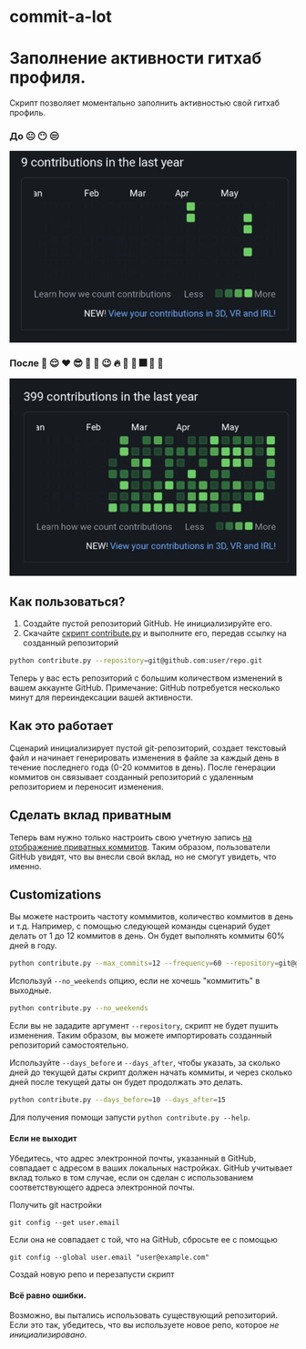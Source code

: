 # commit-a-lot
Заполнение активности гитхаб профиля. 
=========================

Скрипт позволяет моментально заполнить активностью свой гитхаб профиль.

### До :neutral_face: :no_mouth: :unamused: 
![Before](before.png)
### После :muscle: :relieved: :heart: :sunglasses: :metal: :horse: :wink: :fire: :dancer: :santa: :fireworks: :cherries: :tada:
![After](after.png)

## Как пользоваться?
1. Создайте пустой репозиторий GitHub. Не инициализируйте его.
2. Скачайте [скрипт contribute.py]() 
и выполните его, передав ссылку на созданный репозиторий
```sh
python contribute.py --repository=git@github.com:user/repo.git
```
Теперь у вас есть репозиторий с большим количеством изменений в вашем аккаунте GitHub.
Примечание: GitHub потребуется несколько минут для переиндексации вашей активности.

## Как это работает
Сценарий инициализирует пустой git-репозиторий, создает текстовый файл и начинает генерировать изменения в файле за каждый день в течение последнего года (0-20 коммитов 
в день). После генерации коммитов он связывает созданный репозиторий с удаленным репозиторием и переносит изменения.

## Сделать вклад приватным
Теперь вам нужно только настроить свою учетную запись [на отображение приватных коммитов](https://help.github.com/en/articles/publicizing-or-hiding-your-private-contributions-on-your-profile).
Таким образом, пользователи GitHub увидят, что вы внесли свой вклад, но не смогут увидеть, что именно.

## Customizations
Вы можете настроить частоту комммитов, количество коммитов в день и т.д.
Например, с помощью следующей команды сценарий будет делать от 1 до 12 коммитов в день. Он будет выполнять коммиты 60% дней в году.
```sh
python contribute.py --max_commits=12 --frequency=60 --repository=git@github.com:user/repo.git
```
Используй `--no_weekends` опцию, если не хочешь "коммитить" в выходные.
```sh
python contribute.py --no_weekends
```
Если вы не зададите аргумент `--repository`, скрипт не будет пушить изменения. Таким образом, вы можете импортировать созданный репозиторий самостоятельно.

Используйте `--days_before` и `--days_after`, чтобы указать, за сколько дней до текущей даты скрипт должен начать коммиты, и через сколько дней после текущей даты он
будет продолжать это делать.

```sh
python contribute.py --days_before=10 --days_after=15
```

Для получения помощи запусти `python contribute.py --help`.

#### Если не выходит
Убедитесь, что адрес электронной почты, указанный в GitHub, совпадает с адресом в ваших локальных настройках. GitHub учитывает вклад только в том случае, если он сделан с использованием соответствующего адреса электронной почты.

Получить git настройки
```
git config --get user.email
```
Если она не совпадает с той, что на GitHub, сбросьте ее с помощью
```
git config --global user.email "user@example.com"
```
Создай новую репо и перезапусти скрипт

#### Всё равно ошибки.
Возможно, вы пытались использовать существующий репозиторий. Если это так, убедитесь, что вы используете новое репо, которое *не инициализировано*.